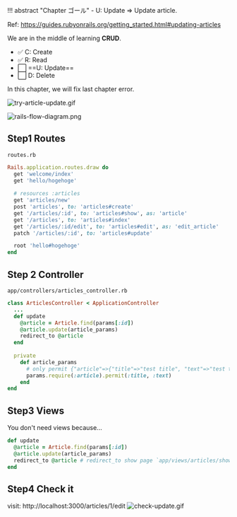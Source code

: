 !!! abstract "Chapter ゴール"
    - U: Update => Update article.

Ref: https://guides.rubyonrails.org/getting_started.html#updating-articles

We are in the middle of learning **CRUD**.

* ✅ C: Create
* ✅ R: Read
* ⬜ ==U: Update==
* ⬜ D: Delete

In this chapter, we will fix last chapter error.

![try-article-update.gif](https://coderhackers-1304676641.cos.ap-tokyo.myqcloud.com/the-complete-webdev-with-rails-2020/rails-guide-basics/try-article-update.gif)

![rails-flow-diagram.png](https://coderhackers-1304676641.cos.ap-tokyo.myqcloud.com/the-complete-webdev-with-rails-2020/rails-guide-basics/rails-flow-diagram.png)

## Step1 Routes
`routes.rb`
```ruby hl_lines="11"
Rails.application.routes.draw do
  get 'welcome/index'
  get 'hello/hogehoge'
  
  # resources :articles
  get 'articles/new'
  post 'articles', to: 'articles#create'
  get '/articles/:id', to: 'articles#show', as: 'article'
  get '/articles', to: 'articles#index'
  get '/articles/:id/edit', to: 'articles#edit', as: 'edit_article'
  patch '/articles/:id', to: 'articles#update'

  root 'hello#hogehoge'
end
```

## Step 2 Controller
`app/controllers/articles_controller.rb`
```ruby hl_lines="3 4 5 6 7 8 9"
class ArticlesController < ApplicationController
  ...
  def update
    @article = Article.find(params[:id])
    @article.update(article_params)
    redirect_to @article
  end
   
  private
    def article_params
      # only permit {"article"=>{"title"=>"test title", "text"=>"test text"}} like this
      params.require(:article).permit(:title, :text)
    end
end
```

## Step3 Views
You don't need views because...
```ruby
def update
  @article = Article.find(params[:id])
  @article.update(article_params)
  redirect_to @article # redirect_to show page `app/views/articles/show.html.erb`
end
```

## Step4 Check it
visit: http://localhost:3000/articles/1/edit
![check-update.gif](https://coderhackers-1304676641.cos.ap-tokyo.myqcloud.com/the-complete-webdev-with-rails-2020/rails-guide-basics/check-update.gif)